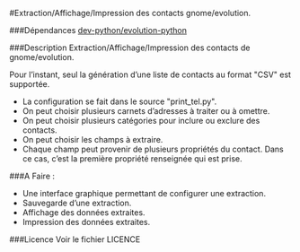 #Extraction/Affichage/Impression des contacts gnome/evolution.

###Dépendances
[dev-python/evolution-python](http://live.gnome.org/Conduit/evolution-python)

###Description
Extraction/Affichage/Impression des contacts de gnome/evolution.

Pour l’instant, seul la génération d’une liste de contacts au
format "CSV" est supportée.

- La configuration se fait dans le source "print_tel.py".
- On peut choisir plusieurs carnets d’adresses à traiter ou à omettre.
- On peut choisir plusieurs catégories pour inclure ou exclure des contacts.
- On peut choisir les champs à extraire.
- Chaque champ peut provenir de plusieurs propriétés du contact.
  Dans ce cas, c’est la première propriété renseignée qui est prise.

###A Faire :

- Une interface graphique permettant de configurer une extraction.
- Sauvegarde d’une extraction.
- Affichage des données extraites.
- Impression des données extraites.

###Licence
Voir le fichier LICENCE